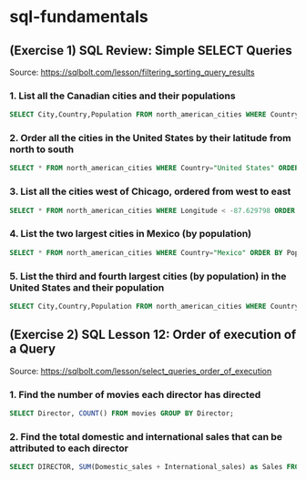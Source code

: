 # sql-fundamentals

## (Exercise 1) SQL Review: Simple SELECT Queries

Source: https://sqlbolt.com/lesson/filtering_sorting_query_results

### 1. List all the Canadian cities and their populations
```sql
SELECT City,Country,Population FROM north_american_cities WHERE Country="Canada";
```
### 2. Order all the cities in the United States by their latitude from north to south
```sql
SELECT * FROM north_american_cities WHERE Country="United States" ORDER BY Latitude DESC;
```
### 3. List all the cities west of Chicago, ordered from west to east
```sql
SELECT * FROM north_american_cities WHERE Longitude < -87.629798 ORDER BY Longitude ASC;
```
### 4. List the two largest cities in Mexico (by population)
```sql
SELECT * FROM north_american_cities WHERE Country="Mexico" ORDER BY Population DESC LIMIT 2;
```
### 5. List the third and fourth largest cities (by population) in the United States and their population
```sql
SELECT City,Country,Population FROM north_american_cities WHERE Country="United States" ORDER BY Population DESC LIMIT 2 OFFSET 2;
```
## (Exercise 2) SQL Lesson 12: Order of execution of a Query

Source: https://sqlbolt.com/lesson/select_queries_order_of_execution

### 1. Find the number of movies each director has directed 
```sql
SELECT Director, COUNT() FROM movies GROUP BY Director;
```
### 2. Find the total domestic and international sales that can be attributed to each director
```sql
SELECT DIRECTOR, SUM(Domestic_sales + International_sales) as Sales FROM Movies INNER JOIN Boxoffice ON Movies.Id = Boxoffice.Movie_id GROUP BY Director;
```

